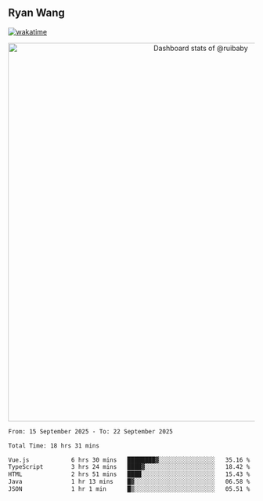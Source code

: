 ## Ryan Wang

[![wakatime](https://wakatime.com/badge/user/6f4ce45f-b03c-4eb3-b701-4b95e0885d94.svg)](https://wakatime.com/@6f4ce45f-b03c-4eb3-b701-4b95e0885d94)

<!-- Copy-paste in your Readme.md file -->

<a href="https://next.ossinsight.io/widgets/official/compose-user-dashboard-stats?user_id=21301288" target="_blank" style="display: block" align="center">
  <picture>
    <source media="(prefers-color-scheme: dark)" srcset="https://next.ossinsight.io/widgets/official/compose-user-dashboard-stats/thumbnail.png?user_id=21301288&image_size=auto&color_scheme=dark" width="771" height="auto">
    <img alt="Dashboard stats of @ruibaby" src="https://next.ossinsight.io/widgets/official/compose-user-dashboard-stats/thumbnail.png?user_id=21301288&image_size=auto&color_scheme=light" width="771" height="auto">
  </picture>
</a>

<!-- Made with [OSS Insight](https://ossinsight.io/) -->


<!--START_SECTION:waka-->

```txt
From: 15 September 2025 - To: 22 September 2025

Total Time: 18 hrs 31 mins

Vue.js            6 hrs 30 mins   ████████▓░░░░░░░░░░░░░░░░   35.16 %
TypeScript        3 hrs 24 mins   ████▓░░░░░░░░░░░░░░░░░░░░   18.42 %
HTML              2 hrs 51 mins   ████░░░░░░░░░░░░░░░░░░░░░   15.43 %
Java              1 hr 13 mins    █▓░░░░░░░░░░░░░░░░░░░░░░░   06.58 %
JSON              1 hr 1 min      █▒░░░░░░░░░░░░░░░░░░░░░░░   05.51 %
```

<!--END_SECTION:waka-->

